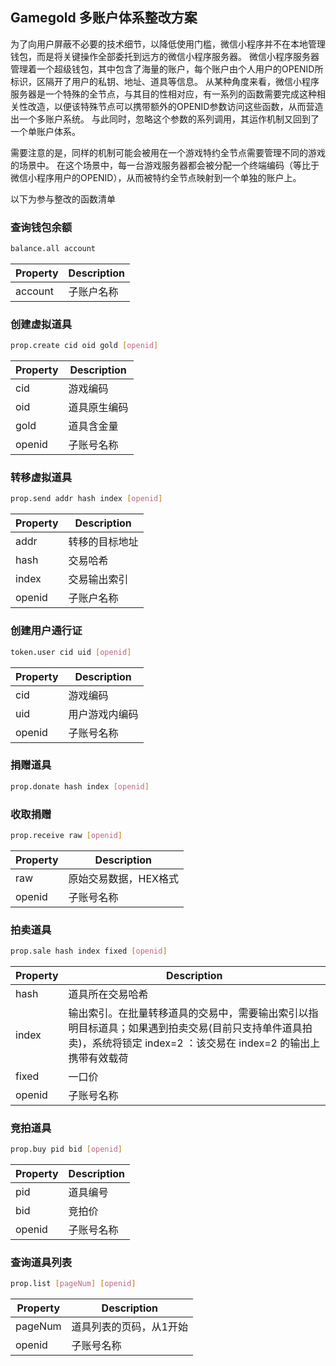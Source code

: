 ## Gamegold 多账户体系整改方案

为了向用户屏蔽不必要的技术细节，以降低使用门槛，微信小程序并不在本地管理钱包，而是将关键操作全部委托到远方的微信小程序服务器。
微信小程序服务器管理着一个超级钱包，其中包含了海量的账户，每个账户由个人用户的OPENID所标识，区隔开了用户的私钥、地址、道具等信息。
从某种角度来看，微信小程序服务器是一个特殊的全节点，与其目的性相对应，有一系列的函数需要完成这种相关性改造，以便该特殊节点可以携带额外的OPENID参数访问这些函数，从而营造出一个多账户系统。
与此同时，忽略这个参数的系列调用，其运作机制又回到了一个单账户体系。

需要注意的是，同样的机制可能会被用在一个游戏特约全节点需要管理不同的游戏的场景中。
在这个场景中，每一台游戏服务器都会被分配一个终端编码（等比于微信小程序用户的OPENID），从而被特约全节点映射到一个单独的账户上。

以下为参与整改的函数清单

### 查询钱包余额

```bash
balance.all account
```

Property | Description
---|---
account     |   子账户名称

### 创建虚拟道具

```bash
prop.create cid oid gold [openid]
```

Property | Description
---|---
cid         |   游戏编码
oid         |   道具原生编码
gold        |   道具含金量
openid      |   子账号名称

### 转移虚拟道具

```bash
prop.send addr hash index [openid]
```

Property | Description
---|---
addr        |   转移的目标地址
hash        |   交易哈希
index       |   交易输出索引
openid      |   子账户名称

### 创建用户通行证

```bash
token.user cid uid [openid]
```

Property | Description
---|---
cid         |   游戏编码
uid         |   用户游戏内编码
openid      |   子账号名称

### 捐赠道具

```bash
prop.donate hash index [openid]
```

### 收取捐赠

```bash
prop.receive raw [openid]
```

Property | Description
---|---
raw         |   原始交易数据，HEX格式
openid      |   子账号名称

### 拍卖道具

```bash
prop.sale hash index fixed [openid]
```

Property | Description
---|---
hash        |   道具所在交易哈希
index       |   输出索引。在批量转移道具的交易中，需要输出索引以指明目标道具；如果遇到拍卖交易(目前只支持单件道具拍卖)，系统将锁定 index=2 ：该交易在 index=2 的输出上携带有效载荷
fixed       |   一口价
openid      |   子账号名称

### 竞拍道具

```bash
prop.buy pid bid [openid]
```

Property | Description
---|---
pid         |   道具编号
bid         |   竞拍价
openid      |   子账号名称

### 查询道具列表

```bash
prop.list [pageNum] [openid]
```

Property | Description
---|---
pageNum     |   道具列表的页码，从1开始
openid      |   子账号名称
